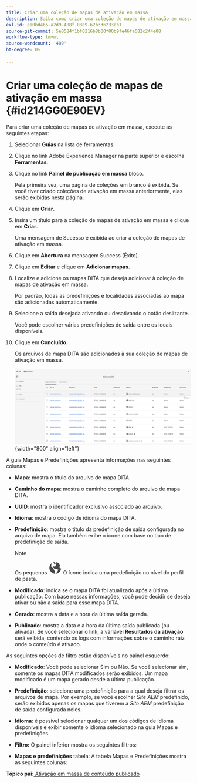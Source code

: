 ```yaml
---
title: Criar uma coleção de mapas de ativação em massa
description: Saiba como criar uma coleção de mapas de ativação em massa em guias AEM.
exl-id: ea0bd465-a2d9-488f-83e9-62b336233eb1
source-git-commit: 5e0584f1bf0216b8b00f00b9fe46fa682c244e08
workflow-type: tm+mt
source-wordcount: '489'
ht-degree: 0%

---
```


# Criar uma coleção de mapas de ativação em massa {#id214GG0E90EV}

Para criar uma coleção de mapas de ativação em massa, execute as seguintes etapas:

1. Selecionar **Guias** na lista de ferramentas.

1. Clique no link Adobe Experience Manager na parte superior e escolha **Ferramentas**.

1. Clique no link **Painel de publicação em massa** bloco.

   Pela primeira vez, uma página de coleções em branco é exibida. Se você tiver criado coleções de ativação em massa anteriormente, elas serão exibidas nesta página.

1. Clique em **Criar**.

1. Insira um título para a coleção de mapas de ativação em massa e clique em **Criar**.

   Uma mensagem de Sucesso é exibida ao criar a coleção de mapas de ativação em massa.

1. Clique em **Abertura** na mensagem Success (Êxito).

1. Clique em **Editar** e clique em **Adicionar mapas**.

1. Localize e adicione os mapas DITA que deseja adicionar à coleção de mapas de ativação em massa.

   Por padrão, todas as predefinições e localidades associadas ao mapa são adicionadas automaticamente.

1. Selecione a saída desejada ativando ou desativando o botão deslizante.

   Você pode escolher várias predefinições de saída entre os locais disponíveis.

1. Clique em **Concluído**.

   Os arquivos de mapa DITA são adicionados à sua coleção de mapas de ativação em massa.

   ![](images/bulk-activation-collection-created.png){width="800" align="left"}


A guia Mapas e Predefinições apresenta informações nas seguintes colunas:

- **Mapa**: mostra o título do arquivo de mapa DITA.
- **Caminho do mapa**: mostra o caminho completo do arquivo de mapa DITA.

- **UUID**: mostra o identificador exclusivo associado ao arquivo.

- **Idioma**: mostra o código de idioma do mapa DITA.
- **Predefinição**: mostra o título da predefinição de saída configurada no arquivo de mapa. Ela também exibe o ícone com base no tipo de predefinição de saída.

  >[!NOTE]
  >
  > Os pequenos ![](images/global-preset-icon.svg) O ícone indica uma predefinição no nível do perfil de pasta.
- **Modificado**: indica se o mapa DITA foi atualizado após a última publicação. Com base nessas informações, você pode decidir se deseja ativar ou não a saída para esse mapa DITA.
- **Gerado**: mostra a data e a hora da última saída gerada.
- **Publicado**: mostra a data e a hora da última saída publicada (ou ativada). Se você selecionar o link, a variável **Resultados da ativação** será exibida, contendo os logs com informações sobre o caminho raiz onde o conteúdo é ativado.


As seguintes opções de filtro estão disponíveis no painel esquerdo:

- **Modificado**: Você pode selecionar Sim ou Não. Se você selecionar sim, somente os mapas DITA modificados serão exibidos. Um mapa modificado é um mapa gerado desde a última publicação.
- **Predefinição**: selecione uma predefinição para a qual deseja filtrar os arquivos de mapa. Por exemplo, se você escolher *Site AEM* predefinido, serão exibidos apenas os mapas que tiverem a *Site AEM* predefinição de saída configurada neles.
- **Idioma**: é possível selecionar qualquer um dos códigos de idioma disponíveis e exibir somente o idioma selecionado na guia Mapas e predefinições.

- **Filtro:** O painel inferior mostra os seguintes filtros:
- **Mapas e predefinições** tabela: A tabela Mapas e Predefinições mostra as seguintes colunas:

**Tópico pai:**[ Ativação em massa de conteúdo publicado](conf-bulk-activation.md)
